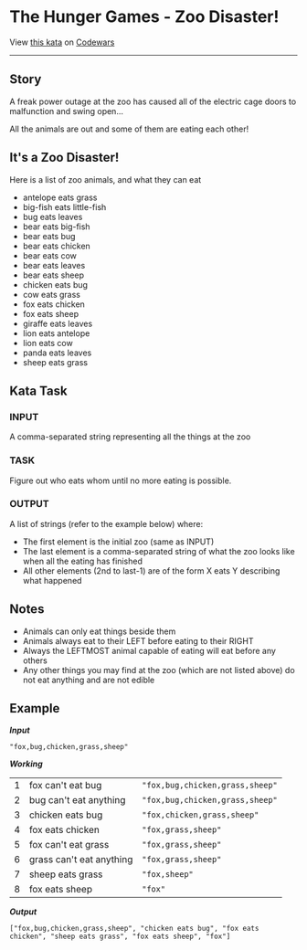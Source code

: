 # The Hunger Games - Zoo Disaster!

View [this kata](https://www.codewars.com/kata/5902bc7aba39542b4a00003d) on [Codewars](https://www.codewars.com)

---

## Story

A freak power outage at the zoo has caused all of the electric cage doors to malfunction and swing open...

All the animals are out and some of them are eating each other!

## It's a Zoo Disaster!

Here is a list of zoo animals, and what they can eat

- antelope eats grass
- big-fish eats little-fish
- bug eats leaves
- bear eats big-fish
- bear eats bug
- bear eats chicken
- bear eats cow
- bear eats leaves
- bear eats sheep
- chicken eats bug
- cow eats grass
- fox eats chicken
- fox eats sheep
- giraffe eats leaves
- lion eats antelope
- lion eats cow
- panda eats leaves
- sheep eats grass

## Kata Task

### INPUT

A comma-separated string representing all the things at the zoo

### TASK

Figure out who eats whom until no more eating is possible.

### OUTPUT

A list of strings (refer to the example below) where:

- The first element is the initial zoo (same as INPUT)
- The last element is a comma-separated string of what the zoo looks like when all the eating has finished
- All other elements (2nd to last-1) are of the form X eats Y describing what happened

## Notes

- Animals can only eat things beside them
- Animals always eat to their LEFT before eating to their RIGHT
- Always the LEFTMOST animal capable of eating will eat before any others
- Any other things you may find at the zoo (which are not listed above) do not eat anything and are not edible

## Example

**_Input_**

```
"fox,bug,chicken,grass,sheep"
```

**_Working_**

|     |                          |                                 |
| --- | ------------------------ | ------------------------------- |
| 1   | fox can't eat bug        | `"fox,bug,chicken,grass,sheep"` |
| 2   | bug can't eat anything   | `"fox,bug,chicken,grass,sheep"` |
| 3   | chicken eats bug         | `"fox,chicken,grass,sheep"`     |
| 4   | fox eats chicken         | `"fox,grass,sheep" `            |
| 5   | fox can't eat grass      | `"fox,grass,sheep" `            |
| 6   | grass can't eat anything | `"fox,grass,sheep" `            |
| 7   | sheep eats grass         | `"fox,sheep" `                  |
| 8   | fox eats sheep           | `"fox" `                        |

**_Output_**

```
["fox,bug,chicken,grass,sheep", "chicken eats bug", "fox eats chicken", "sheep eats grass", "fox eats sheep", "fox"]
```
